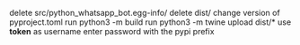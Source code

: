 delete src/python_whatsapp_bot.egg-info/
delete dist/
change version of pyproject.toml
run python3 -m build
run python3 -m twine upload dist/*
use __token__ as username
enter password with the pypi prefix
